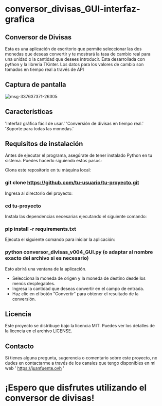 # conversor_divisas_GUI-interfaz-grafica

## Conversor de Divisas
Esta es una aplicación de escritorio que permite seleccionar las dos monedas que deseas convertir y te mostrará la tasa de cambio real para una unidad o la cantidad que desees introducir. 
Esta desarrollada con python y la librería TKinter.
Los datos para los valores de cambio son tomados en tiempo real a través de API

## Captura de pantalla
![msg-337637371-26305](https://github.com/Juan-Fuente-T/conversor_divisas_GUI-interfaz-grafica-/assets/127140423/4e622d98-63ec-4540-b781-320233b78634)


## Características
'Interfaz gráfica fácil de usar.'
'Conversión de divisas en tiempo real.'
'Soporte para todas las monedas.'

## Requisitos de instalación
Antes de ejecutar el programa, asegúrate de tener instalado Python en tu sistema. Puedes hacerlo siguiendo estos pasos:

Clona este repositorio en tu máquina local:
   ### git clone https://github.com/tu-usuario/tu-proyecto.git
Ingresa al directorio del proyecto:
   ### cd tu-proyecto
Instala las dependencias necesarias ejecutando el siguiente comando:
   ### pip install -r requirements.txt
Ejecuta el siguiente comando para iniciar la aplicación:
   ### python conversor_divisas_v004_GUI.py (o adaptar al nombre exacto del archivo si es necesario)
Esto abrirá una ventana de la aplicación.

  - Selecciona la moneda de origen y la moneda de destino desde los menús desplegables.
  - Ingresa la cantidad que deseas convertir en el campo de entrada.
  - Haz clic en el botón "Convertir" para obtener el resultado de la conversión.

## Licencia
Este proyecto se distribuye bajo la licencia MIT. Puedes ver los detalles de la licencia en el archivo LICENSE.

## Contacto
Si tienes alguna pregunta, sugerencia o comentario sobre este proyecto, no dudes en contactarme a través de los canales que tengo disponibles en mi web ' https://juanfuente.ovh '

# ¡Espero que disfrutes utilizando el conversor de divisas!
